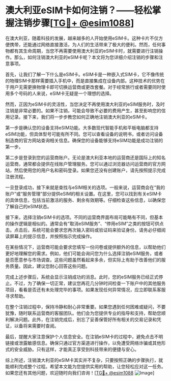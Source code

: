 # 澳大利亚eSIM卡如何注销？——轻松掌握注销步骤[[TG💪+ @esim1088](https://t.me/s/esim1088)]

在澳大利亚，随着科技的发展，越来越多的人开始使用eSIM卡。这种卡片不仅方便携带，还能通过网络直接激活，为人们的生活带来了极大的便利。然而，任何事物都有其生命周期，当您不再需要使用澳大利亚的eSIM卡时，就需要进行注销操作。那么，如何注销澳大利亚的eSIM卡呢？本文将为您详细介绍注销的步骤和注意事项。

首先，让我们了解一下什么是eSIM卡。eSIM卡是一种嵌入式SIM卡，它不像传统的物理SIM卡那样需要插入手机中，而是直接集成在设备内部。这种技术的优势在于用户无需更换物理卡即可切换运营商或更改套餐。对于经常旅行或者需要同时使用多个号码的人来说，eSIM卡无疑是一个理想的选择。

然而，正因为eSIM卡的灵活性，当您决定不再使用澳大利亚的eSIM服务时，及时注销是非常必要的。如果不注销，可能会导致不必要的费用产生，甚至影响您的信用记录。接下来，我们将一步步教您如何正确地注销澳大利亚的eSIM卡。

第一步是确认您的设备支持eSIM功能。大多数现代智能手机和平板电脑都支持eSIM功能，但具体型号可能有所不同。您可以查看设备的说明书，或者访问设备制造商的官方网站查询相关信息。确保您的设备能够支持eSIM功能是成功注销的第一步。

第二步是登录到您的运营商账户。无论是澳大利亚本地的运营商还是国际上的知名运营商，通常都会提供在线账户管理服务。您可以通过浏览器访问运营商的官方网站，然后使用您的用户名和密码登录。如果您还没有创建账户，请先按照提示完成注册流程。

一旦登录成功，接下来就是查找与eSIM相关的选项。一般来说，运营商会在“我的账户”或“服务管理”部分提供eSIM的相关设置。在这里，您可以找到有关eSIM卡的具体信息，包括当前激活的服务、剩余有效期等。仔细检查这些信息，以确保您了解自己的eSIM状态。

接下来，选择注销eSIM卡的选项。不同的运营商界面布局可能略有不同，但基本的操作逻辑是相似的。通常会有“取消eSIM服务”、“停用eSIM”之类的按钮可供点击。点击后，系统可能会要求您再次输入密码或验证码来验证身份。请务必仔细阅读屏幕上的提示信息，并按照指示完成操作。

在某些情况下，运营商可能会要求您填写一份问卷或提供额外的信息，以帮助他们更好地理解您的需求。例如，他们可能会询问您为什么选择注销eSIM服务，或者是否愿意参与市场调查。这些问题虽然看起来多余，但实际上有助于改善他们的服务质量。因此，建议您耐心回答这些问题。

完成上述步骤后，系统会显示注销成功的消息。此时，您的eSIM服务已经正式停止。不过，为了确保一切正常，建议您再花几分钟时间检查一下账户中的其他服务项目，看看是否还有未处理完毕的事项。如果发现任何异常情况，应立即联系客服寻求帮助。

在整个注销过程中，保持冷静和耐心非常重要。如果您遇到任何困难或疑问，不要犹豫，随时联系运营商的客服团队。他们会为您提供专业的指导和支持，帮助您顺利解决问题。此外，在注销完成后，别忘了妥善保管好所有相关的交易记录和凭证，以备将来需要时查阅。

最后，提醒大家注意保护个人信息安全。在注销eSIM卡的过程中，避免点击不明链接或泄露敏感信息。确保只通过官方渠道进行操作，以免遭受网络诈骗或其他形式的安全威胁。只有这样，才能真正享受到科技带来的便捷与安心。

综上所述，注销澳大利亚的eSIM卡其实并不复杂，只要按照正确的步骤执行，就能顺利完成整个过程。希望本文能为您提供实用的帮助，让您轻松应对这一任务。如果您还有其他问题，欢迎随时向我们咨询！[[TG💪+ @esim1088](https://t.me/s/esim1088) ![Image](https://i.postimg.cc/4NQfJmqS/Snipaste-2025-05-13-00-14-12.png)]